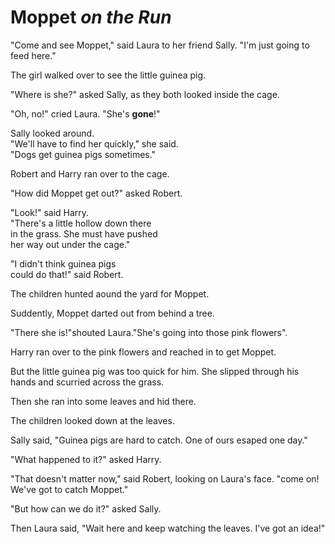 # Moppet *on the Run*

"Come and see Moppet," said Laura to her friend Sally.
"I'm just going to feed here."

The girl walked over to see the little guinea pig.

"Where is she?" asked Sally, as they both looked inside the cage.

"Oh, no!" cried Laura. "She's **gone**!"

Sally looked around.   
"We'll have to find her quickly," she said.  
"Dogs get guinea pigs sometimes."

Robert and Harry ran over to the cage.

"How did Moppet get out?" asked Robert.

"Look!" said Harry.  
"There's a little hollow down there   
in the grass. She must have pushed   
her way out under the cage."

"I didn't think guinea pigs  
could do that!" said Robert.

The children hunted aound 
the yard for Moppet.

Suddently, Moppet darted out from behind a tree.

"There she is!"shouted Laura."She's going into those pink flowers".

Harry ran over to the pink flowers and reached in to get Moppet.

But the little guinea pig was too quick for him. She slipped through his hands and scurried across the grass.

Then she ran into some leaves and hid there.

The children looked down at the leaves.

Sally said, 
"Guinea pigs are hard to catch. One of ours esaped one day."

"What happened to it?" asked Harry.

"That doesn't matter now," said Robert, looking on Laura's face. "come on! We've got to catch Moppet."

"But how can we do it?" asked Sally.

Then Laura said, "Wait here and keep watching the leaves. I've got an idea!"

